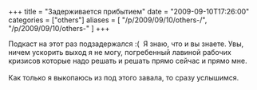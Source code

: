 +++
title = "Задерживается прибытием"
date = "2009-09-10T17:26:00"
categories = ["others"]
aliases = [
    "/p/2009/09/10/others-/",
    "/p/2009/09/10/others-"
]
+++


Подкаст на этот раз подзадержался :(  Я знаю, что и вы знаете. Увы, ничем ускорить выход я не могу, погребенный лавиной рабочих кризисов которые надо решать и решать прямо сейчас и прямо мне.<br/><br/>Как только я выкопаюсь из под этого завала, то сразу услышимся.